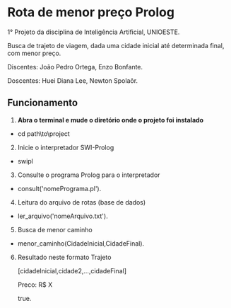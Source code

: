 # Rota de menor preço Prolog
1° Projeto da disciplina de Inteligência Artificial, UNIOESTE.

Busca de trajeto de viagem, dada uma cidade inicial até determinada final, com menor preço.

Discentes: João Pedro Ortega, Enzo Bonfante.

Doscentes: Huei Diana Lee, Newton Spolaôr.

## Funcionamento
1. **Abra o terminal e mude o diretório onde o projeto foi instalado**
- cd path\to\project

2. Inicie o interpretador SWI-Prolog
- swipl

3. Consulte o programa Prolog para o interpretador
- consult('nomePrograma.pl').

4. Leitura do arquivo de rotas (base de dados)
- ler_arquivo('nomeArquivo.txt').

5. Busca de menor caminho
- menor_caminho(CidadeInicial,CidadeFinal).

6. Resultado neste formato
    Trajeto

    [cidadeInicial,cidade2,...,cidadeFinal]

    Preco: R$ X

    true.